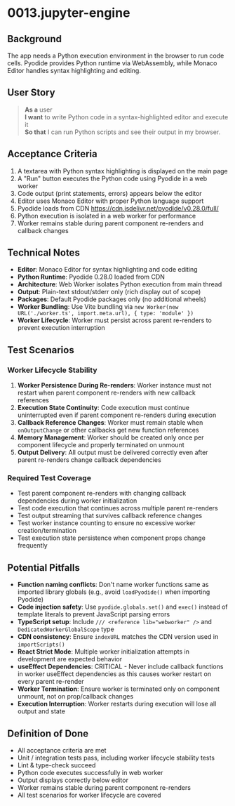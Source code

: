 # 0013.jupyter-engine

## Background

The app needs a Python execution environment in the browser to run code cells. Pyodide provides Python runtime via WebAssembly, while Monaco Editor handles syntax highlighting and editing.

## User Story

> **As a** user  
> **I want** to write Python code in a syntax-highlighted editor and execute it  
> **So that** I can run Python scripts and see their output in my browser.

## Acceptance Criteria

1. A textarea with Python syntax highlighting is displayed on the main page
2. A "Run" button executes the Python code using Pyodide in a web worker
3. Code output (print statements, errors) appears below the editor
4. Editor uses Monaco Editor with proper Python language support
5. Pyodide loads from CDN https://cdn.jsdelivr.net/pyodide/v0.28.0/full/
6. Python execution is isolated in a web worker for performance
7. Worker remains stable during parent component re-renders and callback changes

## Technical Notes

- **Editor**: Monaco Editor for syntax highlighting and code editing
- **Python Runtime**: Pyodide 0.28.0 loaded from CDN
- **Architecture**: Web Worker isolates Python execution from main thread
- **Output**: Plain-text stdout/stderr only (rich display out of scope)
- **Packages**: Default Pyodide packages only (no additional wheels)
- **Worker Bundling**: Use Vite bundling via `new Worker(new URL('./worker.ts', import.meta.url), { type: 'module' })`
- **Worker Lifecycle**: Worker must persist across parent re-renders to prevent execution interruption

## Test Scenarios

### Worker Lifecycle Stability

1. **Worker Persistence During Re-renders**: Worker instance must not restart when parent component re-renders with new callback references
2. **Execution State Continuity**: Code execution must continue uninterrupted even if parent component re-renders during execution
3. **Callback Reference Changes**: Worker must remain stable when `onOutputChange` or other callbacks get new function references
4. **Memory Management**: Worker should be created only once per component lifecycle and properly terminated on unmount
5. **Output Delivery**: All output must be delivered correctly even after parent re-renders change callback dependencies

### Required Test Coverage

- Test parent component re-renders with changing callback dependencies during worker initialization
- Test code execution that continues across multiple parent re-renders
- Test output streaming that survives callback reference changes
- Test worker instance counting to ensure no excessive worker creation/termination
- Test execution state persistence when component props change frequently

## Potential Pitfalls

- **Function naming conflicts**: Don't name worker functions same as imported library globals (e.g., avoid `loadPyodide()` when importing Pyodide)
- **Code injection safety**: Use `pyodide.globals.set()` and `exec()` instead of template literals to prevent JavaScript parsing errors
- **TypeScript setup**: Include `/// <reference lib="webworker" />` and `DedicatedWorkerGlobalScope` type
- **CDN consistency**: Ensure `indexURL` matches the CDN version used in `importScripts()`
- **React Strict Mode**: Multiple worker initialization attempts in development are expected behavior
- **useEffect Dependencies**: CRITICAL - Never include callback functions in worker useEffect dependencies as this causes worker restart on every parent re-render
- **Worker Termination**: Ensure worker is terminated only on component unmount, not on prop/callback changes
- **Execution Interruption**: Worker restarts during execution will lose all output and state

## Definition of Done

- All acceptance criteria are met
- Unit / integration tests pass, including worker lifecycle stability tests
- Lint & type-check succeed
- Python code executes successfully in web worker
- Output displays correctly below editor
- Worker remains stable during parent component re-renders
- All test scenarios for worker lifecycle are covered
